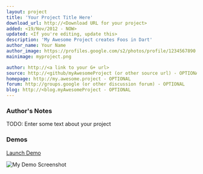 ```yaml
---
layout: project
title: 'Your Project Title Here'
download_url: http://<Download URL for your project>
added: <19/Nov/2012 - NOW>
updated: <If you're editing, update this>
description: 'My Awesome Project creates Foos in Dart'
author_name: Your Name
author_image: https://profiles.google.com/s2/photos/profile/1234567890 -> The long number from your G+ url - OPTIONAL
mainimage: myproject.png

author: http://<a link to your G+ url>
source: http://<github/myAwesomeProject (or other source url) - OPTIONAL
homepage: http://my.awesome.project - OPTIONAL
forum: http://groups.google (or other discussion forum) - OPTIONAL
blog: http://<blog.myAwesomeProject - OPTIONAL
---
```


### Author's Notes

TODO: Enter some text about your project

### Demos

[Launch Demo](http://my.demo.url)

![My Demo Screenshot](screenshot.png)

